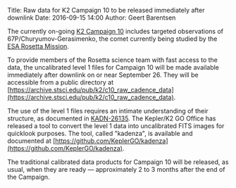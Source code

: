 Title: Raw data for K2 Campaign 10 to be released immediately after downlink
Date: 2016-09-15 14:00
Author: Geert Barentsen

The currently on-going [K2 Campaign 10](k2-approved-programs.html#campaign-10) includes targeted observations of 67P/Churyumov-Gerasimenko,
the comet currently being studied by the [ESA Rosetta Mission](http://rosetta.esa.int).

To provide members of the Rosetta science team with fast access to the data,
the uncalibrated level 1 files for Campaign 10 will be made available immediately after downlink on or near September 26.
They will be accessible from a public directory at
[https://archive.stsci.edu/pub/k2/c10_raw_cadence_data](https://archive.stsci.edu/pub/k2/c10_raw_cadence_data).

The use of the level 1 files requires an intimate understanding
of their structure, as documented in [KADN-26135](https://archive.stsci.edu/k2/manuals/KADN-26315.pdf).
The Kepler/K2 GO Office has released a tool to convert the level 1 data into uncalibrated FITS images for quicklook purposes.
The tool, called "kadenza", is available and documented at
[https://github.com/KeplerGO/kadenza](https://github.com/KeplerGO/kadenza).

The traditional calibrated data products for Campaign 10 will be released,
as usual, when they are ready — approximately 2 to 3 months after the end of the Campaign.
